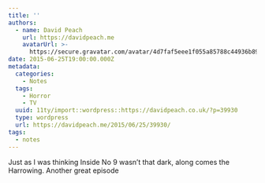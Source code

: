 ```yaml
---
title: ''
authors:
  - name: David Peach
    url: https://davidpeach.me
    avatarUrl: >-
      https://secure.gravatar.com/avatar/4d7faf5eee1f055a85788c44936b8995eaab6dfb004e7854ec747ccb272e91ee?s=96&d=mm&r=g
date: 2015-06-25T19:00:00.000Z
metadata:
  categories:
    - Notes
  tags:
    - Horror
    - TV
  uuid: 11ty/import::wordpress::https://davidpeach.co.uk/?p=39930
  type: wordpress
  url: https://davidpeach.me/2015/06/25/39930/
tags:
  - notes
---
```

Just as I was thinking Inside No 9 wasn’t that dark, along comes the Harrowing. Another great episode